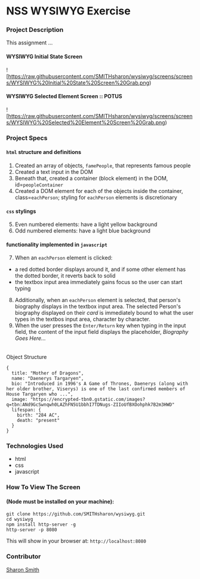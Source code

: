 # NSS WYSIWYG Exercise

### Project Description 
This assignment ...

#### WYSIWYG Initial State Screen 
![https://raw.githubusercontent.com/SMITHsharon/wysiwyg/screens/screens/WYSIWYG%20Initial%20State%20Screen%20Grab.png)

#### WYSIWYG Selected Element Screen :: POTUS
![https://raw.githubusercontent.com/SMITHsharon/wysiwyg/screens/screens/WYSIWYG%20Selected%20Element%20Screen%20Grab.png)


### Project Specs
#### `html` structure and definitions
1. Created an array of objects, `famePeople`, that represents famous people
2. Created a text input in the DOM
3. Beneath that, created a container (block element) in the DOM, id=`peopleContainer`
4. Created a DOM element for each of the objects inside the container, class=`eachPerson`; 
styling for `eachPerson` elements is discretionary

#### `css` stylings
5. Even numbered elements: have a light yellow background
6. Odd numbered elements: have a light blue background

#### functionality implemented in `javascript` 
7. When an `eachPerson` element is clicked:
- a red dotted border displays around it, and if some other element has the dotted border, it reverts back to solid
- the textbox input area immediately gains focus so the user can start typing

8. Additionally, when an `eachPerson` element is selected, that person's biography displays in the textbox input area. The selected Person's biography displayed on their *card* is immediately bound to what the user types in the textbos input area, character by character.
11. When the user presses the `Enter/Return` key when typing in the input field, the content of the input field displays the placeholder, *Biography Goes Here...*


######
Object Structure
```
{
  title: "Mother of Dragons",
  name: "Daenerys Targaryen",
  bio: "Introduced in 1996's A Game of Thrones, Daenerys (along with her older brother, Viserys) is one of the last confirmed members of House Targaryen who ...",
  image: "https://encrypted-tbn0.gstatic.com/images?q=tbn:ANd9GcSwnqwh0LAZhFN5U1bbhI7TDNugs-ZIIoUfBXOohphk7B2m3HWD"
  lifespan: {
    birth: "284 AC",
    death: "present"
  }
}
```


### Technologies Used
- html
- css
- javascript


### How To View The Screen 
#### (Node must be installed on your machine):
```
git clone https://github.com/SMITHsharon/wysiwyg.git
cd wysiwyg
npm install http-server -g
http-server -p 8080
```

This will show in your browser at: `http://localhost:8080`


### Contributor
[Sharon Smith](https://github.com/SMITHsharon)

